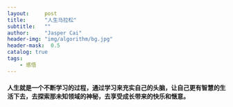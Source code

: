 ```yaml
---
layout:     post
title:      "人生马拉松"
subtitle:   ""
author:     "Jasper Cai"
header-img: "img/algorithm/bg.jpg"
header-mask:  0.5
catalog: true
tags:
    - 感悟
---
```


#### 人生就是一个不断学习的过程，通过学习来充实自己的头脑，让自己更有智慧的生活下去，去探索那未知领域的神秘，去享受成长带来的快乐和惬意。